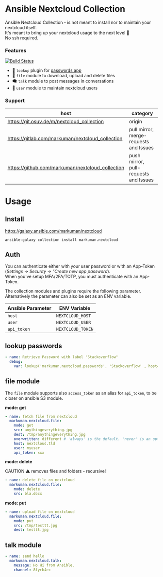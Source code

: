 # Ansible Nextcloud Collection

Ansible Nextcloud Collection - is not meant to install nor to maintain your nextcloud itself.  
It's meant to bring up your nextcloud usage to the next level 🚀  
No ssh required.

### Features

[![Build Status](https://drone.osuv.de/api/badges/m/nextcloud_collection/status.svg)](https://drone.osuv.de/m/nextcloud_collection)

* 🔑 `lookup` plugin for [passwords app](https://apps.nextcloud.com/apps/passwords)
* 💾 `file` module to download, upload and delete files
* 🗨 `talk` module to post messages in conversations
* 👥 `user` module to maintain nextcloud users

### Support


| **host** | **category** |
| --- | --- |
| https://git.osuv.de/m/nextcloud_collection | origin |
| https://gitlab.com/markuman/nextcloud_collection | pull mirror, merge-requests and Issues |
| https://github.com/markuman/nextcloud_collection | push mirror, pull-requests and Issues |

# Usage

## Install

https://galaxy.ansible.com/markuman/nextcloud

`ansible-galaxy collection install markuman.nextcloud`

## Auth

You can authenticate either with your user password or with an App-Token (_Settings -> Security -> "Create new app password_).  
When you've setup MFA/2FA/TOTP, you must authenticate with an App-Token.

The collection modules and plugins require the following parameter. Alternatively the parameter can also be set as an ENV variable.

| **Ansible Parameter** | **ENV Variable** |
| --- | --- |
| `host` | `NEXTCLOUD_HOST` |
| `user` | `NEXTCLOUD_USER` |
| `api_token` | `NEXTCLOUD_TOKEN` |

## lookup passwords

```yml
- name: Retrieve Password with label "Stackoverflow"
  debug:
    var: lookup('markuman.nextcloud.passwords', 'Stackoverflow' , host='nextcloud.tld', user='ansible', api_token='some-token')
```

## file module

The `file` module supports also `access_token` as an alias for `api_token`, to be closer on ansible S3 module.

**mode: get**
```yml
- name: fetch file from nextcloud
  markuman.nextcloud.file:
    mode: get
    src: anythingeverything.jpg
    dest: /tmp/anythingeverything.jpg
    overwritten: different # 'always' is the default. 'never' is an option too.
    host: nextcloud.tld
    user: myuser
    api_token: xxx
```

**mode: delete**

CAUTION ⚠ removes files and folders - recursive!

```yml
- name: delete file on nextcloud
  markuman.nextcloud.file:
    mode: delete
    src: bla.docx
```

**mode: put**

```yml
- name: upload file on nextcloud
  markuman.nextcloud.file:
    mode: put
    src: /tmp/testtt.jpg
    dest: testtt.jpg
```

## talk module

```yml
- name: send hello
  markuman.nextcloud.talk:
    message: Ho Hi from Ansible.
    channel: 8fyrb4ec
```

